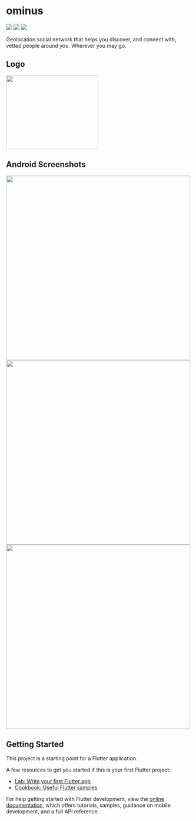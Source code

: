# ominus  
[![](https://img.shields.io/badge/Made_with-Flutter-blue?style=for-the-badge&logo=flutter)](https://docs.flutter.dev/get-started/install)
[![](https://img.shields.io/badge/Database-Supabase-green?style=for-the-badge&logo=supabase)](https://supabase.com/docs)
[![](https://img.shields.io/badge/IDE-Android_Studio_-gray?style=for-the-badge&logo=android-studio)](https://developer.android.com/studio/ "Android Studio")

Geolocation social network that helps you discover, and connect with, vetted people around you. Wherever you may go.  
  
## Logo  
<img src="https://github.com/occiandiaali/ominus/assets/40769994/edffdfcd-f841-43c1-af5d-8c0cb2929978.jpg" width="250" height="200">  

## Android Screenshots  
     
 <img src="https://github.com/occiandiaali/ominus/assets/40769994/9370761b-f2f0-4e5f-b596-6d7c5010a942.jpg" height="500">  <img src="https://github.com/occiandiaali/ominus/assets/40769994/a53eb7e6-24e7-4431-97df-3204c7e70f1e.jpg" height="500">  <img src="https://github.com/occiandiaali/ominus/assets/40769994/b66ebd46-85cc-4b06-8142-48e5dd3a7704.jpg" height="500"> 


## Getting Started

This project is a starting point for a Flutter application.

A few resources to get you started if this is your first Flutter project:

- [Lab: Write your first Flutter app](https://docs.flutter.dev/get-started/codelab)
- [Cookbook: Useful Flutter samples](https://docs.flutter.dev/cookbook)

For help getting started with Flutter development, view the
[online documentation](https://docs.flutter.dev/), which offers tutorials,
samples, guidance on mobile development, and a full API reference.
